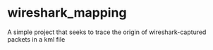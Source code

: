 # wireshark_mapping
A simple project that seeks to trace the origin of wireshark-captured packets in a kml file

